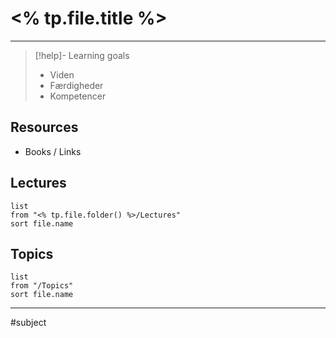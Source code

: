 # <% tp.file.title %>

---

> [!help]- Learning goals
> - Viden
> - Færdigheder
> - Kompetencer

## Resources
- Books / Links
## Lectures

``` dataview
list
from "<% tp.file.folder() %>/Lectures"
sort file.name
```

## Topics
``` dataview
list
from "/Topics"
sort file.name
```
---

#subject